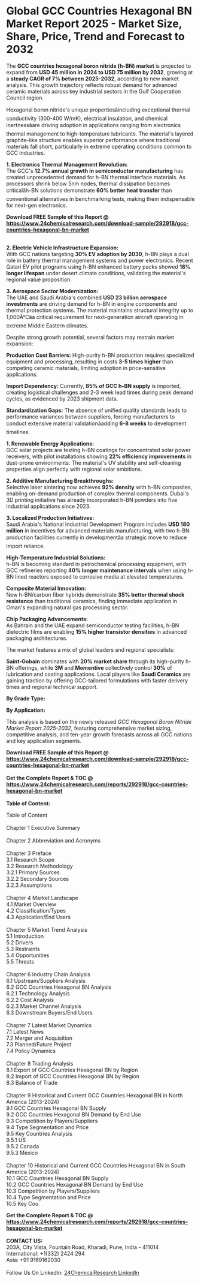 <h1>Global GCC Countries Hexagonal BN Market Report 2025 - Market Size, Share, Price, Trend and Forecast to 2032</h1><p>The <strong>GCC countries hexagonal boron nitride (h-BN) market</strong> is projected to expand from <strong>USD 45 million in 2024 to USD 75 million by 2032</strong>, growing at a <strong>steady CAGR of 7% between 2025-2032</strong>, according to new market analysis. This growth trajectory reflects robust demand for advanced ceramic materials across key industrial sectors in the Gulf Cooperation Council region.</p><p>Hexagonal boron nitride's unique propertiesâincluding exceptional thermal conductivity (300-400 W/mK), electrical insulation, and chemical inertnessâare driving adoption in applications ranging from electronics thermal management to high-temperature lubricants. The material's layered graphite-like structure enables superior performance where traditional materials fall short, particularly in extreme operating conditions common to GCC industries.</p><p><strong>1. Electronics Thermal Management Revolution:</strong><br>
The GCC's <strong>12.7% annual growth in semiconductor manufacturing</strong> has created unprecedented demand for h-BN thermal interface materials. As processors shrink below 5nm nodes, thermal dissipation becomes criticalâh-BN solutions demonstrate <strong>60% better heat transfer</strong> than conventional alternatives in benchmarking tests, making them indispensable for next-gen electronics.</p><div><b>Download FREE Sample of this Report @ 
            <a href="https://www.24chemicalresearch.com/download-sample/292918/gcc-countries-hexagonal-bn-market">
            https://www.24chemicalresearch.com/download-sample/292918/gcc-countries-hexagonal-bn-market</a></b></div><br><p><strong>2. Electric Vehicle Infrastructure Expansion:</strong><br>
With GCC nations targeting <strong>30% EV adoption by 2030</strong>, h-BN plays a dual role in battery thermal management systems and power electronics. Recent Qatari EV pilot programs using h-BN enhanced battery packs showed <strong>18% longer lifespan</strong> under desert climate conditions, validating the material's regional value proposition.</p><p><strong>3. Aerospace Sector Modernization:</strong><br>
The UAE and Saudi Arabia's combined <strong>USD 23 billion aerospace investments</strong> are driving demand for h-BN in engine components and thermal protection systems. The material maintains structural integrity up to 1,000Â°Câa critical requirement for next-generation aircraft operating in extreme Middle Eastern climates.</p><p>Despite strong growth potential, several factors may restrain market expansion:</p><p><strong>Production Cost Barriers:</strong> High-purity h-BN production requires specialized equipment and processing, resulting in costs <strong>3-5 times higher</strong> than competing ceramic materials, limiting adoption in price-sensitive applications.</p><p><strong>Import Dependency:</strong> Currently, <strong>85% of GCC h-BN supply</strong> is imported, creating logistical challenges and 2-3 week lead times during peak demand cycles, as evidenced by 2023 shipment data.</p><p><strong>Standardization Gaps:</strong> The absence of unified quality standards leads to performance variances between suppliers, forcing manufacturers to conduct extensive material validationâadding <strong>6-8 weeks</strong> to development timelines.</p><p><strong>1. Renewable Energy Applications:</strong><br>
GCC solar projects are testing h-BN coatings for concentrated solar power receivers, with pilot installations showing <strong>22% efficiency improvements</strong> in dust-prone environments. The material's UV stability and self-cleaning properties align perfectly with regional solar ambitions.</p><p><strong>2. Additive Manufacturing Breakthroughs:</strong><br>
Selective laser sintering now achieves <strong>92% density</strong> with h-BN composites, enabling on-demand production of complex thermal components. Dubai's 3D printing initiative has already incorporated h-BN powders into five industrial applications since 2023.</p><p><strong>3. Localized Production Initiatives:</strong><br>
Saudi Arabia's National Industrial Development Program includes <strong>USD 180 million</strong> in incentives for advanced materials manufacturing, with two h-BN production facilities currently in developmentâa strategic move to reduce import reliance.</p><p><strong>High-Temperature Industrial Solutions:</strong><br>
	h-BN is becoming standard in petrochemical processing equipment, with GCC refineries reporting <strong>40% longer maintenance intervals</strong> when using h-BN lined reactors exposed to corrosive media at elevated temperatures.</p><p><strong>Composite Material Innovation:</strong><br>
	New h-BN/carbon fiber hybrids demonstrate <strong>35% better thermal shock resistance</strong> than traditional ceramics, finding immediate application in Oman's expanding natural gas processing sector.</p><p><strong>Chip Packaging Advancements:</strong><br>
	As Bahrain and the UAE expand semiconductor testing facilities, h-BN dielectric films are enabling <strong>15% higher transistor densities</strong> in advanced packaging architectures.</p><p>The market features a mix of global leaders and regional specialists:</p><p><strong>Saint-Gobain</strong> dominates with <strong>20% market share</strong> through its high-purity h-BN offerings, while <strong>3M</strong> and <strong>Momentive</strong> collectively control <strong>30%</strong> of lubrication and coating applications. Local players like <strong>Saudi Ceramics</strong> are gaining traction by offering GCC-tailored formulations with faster delivery times and regional technical support.</p><p><strong>By Grade Type:</strong></p><p><strong>By Application:</strong></p><p>This analysis is based on the newly released <em>GCC Hexagonal Boron Nitride Market Report 2025-2032</em>, featuring comprehensive market sizing, competitive analysis, and ten-year growth forecasts across all GCC nations and key application segments.</p><div><b>Download FREE Sample of this Report @ 
            <a href="https://www.24chemicalresearch.com/download-sample/292918/gcc-countries-hexagonal-bn-market">
            https://www.24chemicalresearch.com/download-sample/292918/gcc-countries-hexagonal-bn-market</a></b></div><br><div><b>Get the Complete Report & TOC @ 
            <a href="https://www.24chemicalresearch.com/reports/292918/gcc-countries-hexagonal-bn-market">
            https://www.24chemicalresearch.com/reports/292918/gcc-countries-hexagonal-bn-market</a></b></div><br>
            <b>Table of Content:</b><p>Table of Content<br />
<br />
Chapter 1 Executive Summary<br />
<br />
Chapter 2 Abbreviation and Acronyms<br />
<br />
Chapter 3 Preface<br />
3.1 Research Scope<br />
3.2 Research Methodology<br />
  3.2.1 Primary Sources<br />
  3.2.2 Secondary Sources<br />
  3.2.3 Assumptions<br />
		<br />
Chapter 4 Market Landscape<br />
4.1 Market Overview<br />
4.2 Classification/Types<br />
4.3 Application/End Users<br />
<br />
Chapter 5 Market Trend Analysis <br />
5.1 Introduction<br />
5.2 Drivers<br />
5.3 Restraints<br />
5.4 Opportunities<br />
5.5 Threats<br />
<br />
Chapter 6 Industry Chain Analysis<br />
6.1 Upstream/Suppliers Analysis<br />
6.2 GCC Countries Hexagonal BN Analysis<br />
  6.2.1 Technology Analysis<br />
  6.2.2 Cost Analysis<br />
  6.2.3 Market Channel Analysis<br />
6.3 Downstream Buyers/End Users<br />
<br />
Chapter 7 Latest Market Dynamics<br />
7.1 Latest News<br />
7.2 Merger and Acquisition<br />
7.3 Planned/Future Project<br />
7.4 Policy Dynamics<br />
<br />
Chapter 8 Trading Analysis<br />
8.1 Export of GCC Countries Hexagonal BN by Region<br />
8.2 Import of GCC Countries Hexagonal BN by Region<br />
8.3 Balance of Trade<br />
<br />
Chapter 9 Historical and Current GCC Countries Hexagonal BN in North America (2013-2024)<br />
9.1 GCC Countries Hexagonal BN Supply <br />
9.2 GCC Countries Hexagonal BN Demand by End Use<br />
9.3 Competition by Players/Suppliers<br />
9.4 Type Segmentation and Price<br />
9.5 Key Countries Analysis<br />
  9.5.1 US<br />
  9.5.2 Canada<br />
  9.5.3 Mexico<br />
<br />
Chapter 10 Historical and Current GCC Countries Hexagonal BN in South America (2013-2024)<br />
10.1 GCC Countries Hexagonal BN Supply <br />
10.2 GCC Countries Hexagonal BN Demand by End Use<br />
10.3 Competition by Players/Suppliers<br />
10.4 Type Segmentation and Price<br />
10.5 Key Cou</p><div><b>Get the Complete Report & TOC @ 
            <a href="https://www.24chemicalresearch.com/reports/292918/gcc-countries-hexagonal-bn-market">
            https://www.24chemicalresearch.com/reports/292918/gcc-countries-hexagonal-bn-market</a></b></div><br><b>CONTACT US:</b><br>
            203A, City Vista, Fountain Road, Kharadi, Pune, India - 411014<br>
            International: +1(332) 2424 294<br>
            Asia: +91 9169162030 <br><br>
            Follow Us On LinkedIn: <a href="https://www.linkedin.com/company/24chemicalresearch/">24ChemicalResearch LinkedIn</a>